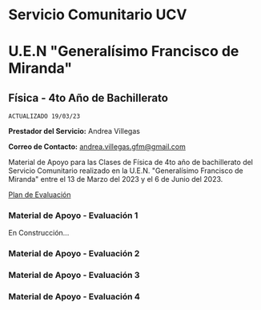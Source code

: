 # Servicio Comunitario UCV
# U.E.N "Generalísimo Francisco de Miranda"

## Física - 4to Año de Bachillerato

`ACTUALIZADO 19/03/23`

**Prestador del Servicio:** Andrea Villegas

**Correo de Contacto:** andrea.villegas.gfm@gmail.com

Material de Apoyo para las Clases de Física de 4to año de bachillerato del Servicio Comunitario realizado en la U.E.N. "Generalísimo Francisco de Miranda" entre el 13 de Marzo del 2023 y el 6 de Junio del 2023.

[Plan de Evaluación](https://drive.google.com/file/d/1ORFpeHL2SdqdLzqeXoB9PXJtvQveKagQ/view?usp=share_link)

### Material de Apoyo - Evaluación 1

En Construcción...

### Material de Apoyo - Evaluación 2
### Material de Apoyo - Evaluación 3
### Material de Apoyo - Evaluación 4
